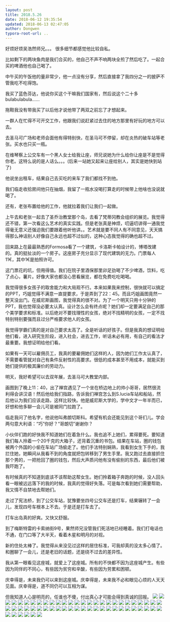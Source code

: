 ```yaml
---
layout: post
title: 2018.5.26
date: 2018-06-12 19:35:54
updated: 2018-06-13 02:47:05
author: Dongwen
typora-root-url: ..
---
```




好烦好烦吴浩然师兄。。。
很多细节都感觉他比较自私。

比如剩下的两块鱼肉是我们合买的，他自己不声不响两块全煎了然后吃了。一起合买的啤酒他也自己喝了。

中午买的午饭他的量非常少，他一点没有分享，然后直接拿了我四分之一的披萨不管我吃不吃得饱。

我买了蓝色芬达，他说你买这个干嘛我们国家有，然后说这个二十多bulabulabula……

拖鞋我没有带我买了以后他才说他带了两双之前忘了才想起来。

一群人在忙得不可开交工作，他跟我们说赶紧过去住的地方那里有好玩的地方可以去。

去圣马可广场和老师会面他有得特别快，在圣马可不停留，却在炎热的破车站等老张。买水也只买一瓶。

在维琴察上公交车有一个黑人女士给我让座，师兄说她为什么给你让座是不是觉得你老。这特么说的是人话么。。。(后来一站她又起来让座给别人，其实是她快到站了)

他说坐出租车，结果自己去买吃的来车了我们都找不到他。

我们临走收拾房间他只在抽烟，我留了一瓶水没喝打算走的时候带上他啥也没说就喝了。

还有，老张布置给他的工作，他就拉着我们让我们一起做。

上午去和老张一起去了圣乔治教堂那个岛，去看了梵蒂冈教会组织的展览。我觉得还不错，第一次看这么艺术的真实实践。但是老张真是神烦，叨逼叨讲得一通我觉得毫无意义还强迫我们要跟着他听他讲。。艺术就是要不同人有不同意见，天天搞得那么神话别人好像自己永远也超不过似的，这种心态我觉得的确也超不过。

回来路上在最最熟悉的Formosa看了一个建筑，卡洛斯卡帕设计的，博塔改建的。真的挺扯淡的一个房子。这座房子充分显示了现代建筑的无力。门票每人11€，其中1€是拍照许可。

这门票花的坑，但用得值。我们在院子里酒保那里卯足劲喝了不少啤酒，饮料，吃了点心，薯片。好像大家也都没心思看展览，都在免费吃吃喝喝。

我觉得很多女孩子的取舍能力和大局观不行。本来如果我来控制，很快就可以搞定的PPT，巧姐觉得不满意一直提要求，于是弄到了22：45。而且巧姐画图竟然一整天没出门。在威尼斯画图，我觉得真的很不对。为了一个明天只用十分钟的PPT，我也觉得没必要太认真。设计怎么会有终点呢？她们却一定要满足自己的那个美学要求和标准。以后绝对不要找理性的女孩，绝对不找精明的女孩，一定不找特别特别要强而且过分严格要求他人的女孩。

我觉得学霸们真的是对自己要求太高了。全是听话的好孩子。但是我真的想证明给他们看，进入研究生阶段，进入社会，进去工作，听话未必有用，有自己的看法才最重要。我想证明给他们看。

如果有一天可以雇佣员工，我真的要雇佣她们这样的人，因为她们工作太认真了，不需要看管就对自己有条件反射性的高要求。很低的成本甚至不用成本，就能买到她们提供的极其廉价的劳动力。

明天，我好希望可以去双年展，去圣马可大教堂内部。

画图到了晚上11：40，出了禅宫遇见了一个坐在桥边地上的帅小哥哥，居然很流利得会讲汉语！然后他给我们指路，告诉我们禅宫怎么到S.lucia车站和船站，然后他认为我们应该走路，这样比较快。他是威尼斯大学的，学中文才一年半而已，好想和他多聊一会儿可是被同门拉跑了。

临走我问了他名字，他说他叫弗朗切斯科。希望有机会还能见到这个哥们儿。学会两句意大利语：“巧”你好？“哥朗切”谢谢你？

小伙伴们跑的好快我不知道她们在着急什么。我也追不上她们，累得要死。要知道我们每人拎着一个20千克的大箱子，还背着沉重的书包。结果在车站，圈的钱包被两个外国的小偷在车站广场偷走了。他们手法特别娴熟，我看到女生下手的，我拦住她，她瞬间从我看不到的角度就把包转移到了男生手里。我又跑过去直接抓住那个男的，一把抢回了圈的钱包，然后大声质问他有没有偷别的东西，最后他们被我吓跑了。

有时候真的不知道到底该不该帮助这帮女生。她们拎着箱子奔跑的时候，没人回头看一眼被远远落下的我的时候，我真的觉得好失落。可是每次看到她们需要帮助，我又情不自禁地去帮她们。

走过了宪法桥，到了公交车站，犹豫要坐四号公交车还是打车，结果辗转了一会儿，发现四号车根本上不去。于是还是打车去了。

打车出岛真的好爽。又快又舒服。

到了梅斯特雷的卡索纳街9号，果然师兄没管我们死活地已经睡着。我们打电话也不通，在门口等了大半天，看着木星和明月的对视。

新的住处太棒了。我觉得从来没见过这样的居住标准，可我却真的没太多心情了。和圈聊了一会儿，还是老旧的话题，还是绕不过去的差异性。

我从第一眼看见这座城，就爱上了这座城。所有的不快都不因为这座城产生。有些因为同伴的不同心，有些因为贫穷和辛酸，有些因为劳累和困顿。

庆幸得是，未来我仍可以来到这座城。庆幸得是，未来我不必和眼见心烦的人天天见面。庆幸得是，道不同仍可以互相为谋。

但我知道人心是明亮的，任谁也不傻，付出真心才可能会得到真诚的回报。                                                          ![](/img/in-post/p51382689.jpg)
![](/img/in-post/p51382686.jpg)
![](/img/in-post/p51382728.jpg)
![](/img/in-post/p51382687.jpg)
![](/img/in-post/p51382733.jpg)
![](/img/in-post/p51382730.jpg)
![](/img/in-post/p51382739.jpg)
![](/img/in-post/p51382683.jpg)
![](/img/in-post/p51382716.jpg)
![](/img/in-post/p51382721.jpg)
![](/img/in-post/p51382724.jpg)
![](/img/in-post/p51382729.jpg)
![](/img/in-post/p51382704.jpg)
![](/img/in-post/p51382711.jpg)
![](/img/in-post/p51382710.jpg)
![](/img/in-post/p51382714.jpg)
![](/img/in-post/p51382684.jpg)
![](/img/in-post/p51382685.jpg)
![](/img/in-post/p51382735.jpg)
![](/img/in-post/p51382740.jpg)
![](/img/in-post/p51382732.jpg)
![](/img/in-post/p51382709.jpg)
![](/img/in-post/p51382723.jpg)
![](/img/in-post/p51382725.jpg)
![](/img/in-post/p51382696.jpg)
![](/img/in-post/p51382691.jpg)
![](/img/in-post/p51382693.jpg)
![](/img/in-post/p51382692.jpg)
![](/img/in-post/p51382695.jpg)
![](/img/in-post/p51382694.jpg)
![](/img/in-post/p51382699.jpg)
![](/img/in-post/p51382697.jpg)
![](/img/in-post/p51382698.jpg)
![](/img/in-post/p51382702.jpg)
![](/img/in-post/p51382736.jpg)
![](/img/in-post/p51382718.jpg)
![](/img/in-post/p51382741.jpg)
![](/img/in-post/p51382701.jpg)
![](/img/in-post/p51382700.jpg)
![](/img/in-post/p51382707.jpg)
![](/img/in-post/p51382703.jpg)
![](/img/in-post/p51382712.jpg)
![](/img/in-post/p51382708.jpg)
![](/img/in-post/p51382717.jpg)
![](/img/in-post/p51382715.jpg)
![](/img/in-post/p51382705.jpg)
![](/img/in-post/p51382722.jpg)
![](/img/in-post/p51382720.jpg)
![](/img/in-post/p51382713.jpg)
![](/img/in-post/p51382738.jpg)
![](/img/in-post/p51382734.jpg)
![](/img/in-post/p51382731.jpg)
![](/img/in-post/p51382727.jpg)
![](/img/in-post/p51382726.jpg)
![](/img/in-post/p51382688.jpg)
![](/img/in-post/p51382719.jpg)
![](/img/in-post/p51382690.jpg)
![](/img/in-post/p51382737.jpg)
